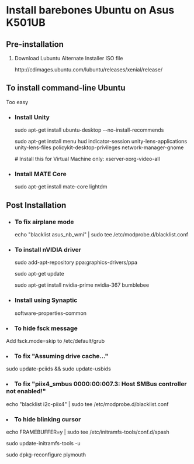 <h1>Install barebones Ubuntu on Asus K501UB</h1>
<h2>Pre-installation</h2>
<ol>
<li>Download Lubuntu Alternate Installer ISO file</li>
<p>http://cdimages.ubuntu.com/lubuntu/releases/xenial/release/</p>
</ol>
<h2>To install command-line Ubuntu</h2>
<p>Too easy</p>
<ul><h3><li>Install Unity</li></h3>
<p>sudo apt-get install ubuntu-desktop --no-install-recommends</p>
<p>sudo apt-get install menu hud indicator-session unity-lens-applications unity-lens-files policykit-desktop-privileges network-manager-gnome</p>
<p># Install this for Virtual Machine only: xserver-xorg-video-all</p>
<h3><li>Install MATE Core</li></h3>
<p>sudo apt-get install mate-core lightdm</p></ul>
<h2>Post Installation</h2>
<ul>
<h3><li>To fix airplane mode</li></h3>
<p>echo "blacklist asus_nb_wmi" | sudo tee /etc/modprobe.d/blacklist.conf</p>

<h3><li>To install nVIDIA driver</li></h3>
<p>sudo add-apt-repository ppa:graphics-drivers/ppa</p>
<p>sudo apt-get update</p>
<p>sudo apt-get install nvidia-prime nvidia-367 bumblebee</p>

<h3><li>Install using Synaptic</li></h3>
<p>software-properties-common</p></ul>
<h3><li>To hide fsck message</li></h3>
<p>Add fsck.mode=skip to /etc/default/grub</p>
<h3><li>To fix "Assuming drive cache..."</li></h3>
<p>sudo update-pciids && sudo update-usbids</p>
<h3><li>To fix "piix4_smbus 0000:00:007.3: Host SMBus controller not enabled!"</li></h3>
<p>echo "blacklist i2c-piix4" | sudo tee /etc/modprobe.d/blacklist.conf</p>
<h3><li>To hide blinking cursor</li></h3>
<p>echo FRAMEBUFFER=y | sudo tee /etc/initramfs-tools/conf.d/spash</p>
<p>sudo update-initramfs-tools -u</p>
<p>sudo dpkg-reconfigure plymouth</p>
